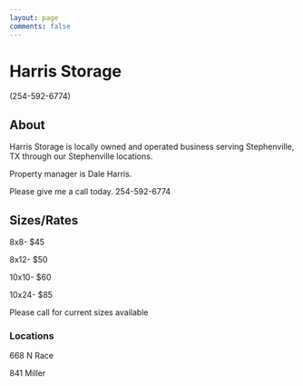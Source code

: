```yaml
---
layout: page
comments: false
---
```


# Harris Storage

(254-592-6774)

## About

Harris Storage is locally owned and operated business serving Stephenville, TX through our Stephenville locations.

Property manager is Dale Harris.

Please give me a call today. 254-592-6774

## Sizes/Rates

8x8- $45

8x12- $50

10x10- $60

10x24- $85

Please call for current sizes available

### Locations

668 N Race

841 Miller
